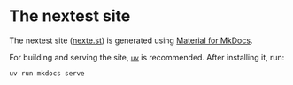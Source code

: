 # The nextest site

The nextest site ([nexte.st](https://nexte.st/)) is generated using [Material
for MkDocs](https://squidfunk.github.io/mkdocs-material/).

For building and serving the site, [`uv`](https://docs.astral.sh/uv/) is
recommended. After installing it, run:

```
uv run mkdocs serve
```
